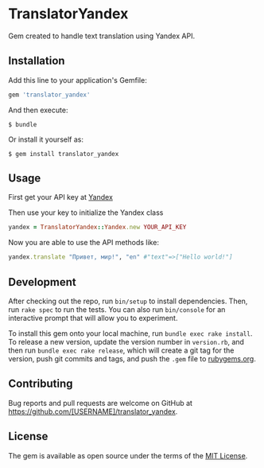 # TranslatorYandex

Gem created to handle text translation using Yandex API.

## Installation

Add this line to your application's Gemfile:

```ruby
gem 'translator_yandex'
```

And then execute:

    $ bundle

Or install it yourself as:

    $ gem install translator_yandex

## Usage

First get your API key at  [Yandex](https://passport.yandex.com/registration?mode=register&from=tech&retpath=https%3A%2F%2Ftech.yandex.com%2Fkeys%2Fget%2F%3Fservice%3Dtrnsl&uid=497846848)

Then use your key to initialize the Yandex class
```ruby
yandex = TranslatorYandex::Yandex.new YOUR_API_KEY
```

Now you are able to use the API methods like:
```ruby
yandex.translate "Привет, мир!", "en" #"text"=>["Hello world!"]
```

## Development

After checking out the repo, run `bin/setup` to install dependencies. Then, run `rake spec` to run the tests. You can also run `bin/console` for an interactive prompt that will allow you to experiment.

To install this gem onto your local machine, run `bundle exec rake install`. To release a new version, update the version number in `version.rb`, and then run `bundle exec rake release`, which will create a git tag for the version, push git commits and tags, and push the `.gem` file to [rubygems.org](https://rubygems.org).

## Contributing

Bug reports and pull requests are welcome on GitHub at https://github.com/[USERNAME]/translator_yandex.


## License

The gem is available as open source under the terms of the [MIT License](http://opensource.org/licenses/MIT).
